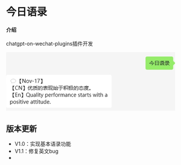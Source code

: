 # 今日语录

#### 介绍
chatgpt-on-wechat-plugins插件开发

![demo](demo.png)

## 版本更新

- V1.0：实现基本语录功能
- V1.1：修复英文bug
- 

